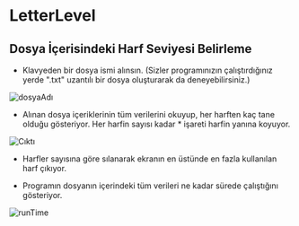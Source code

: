 # LetterLevel

## Dosya İçerisindeki Harf Seviyesi Belirleme

- Klavyeden bir dosya ismi alınsın. (Sizler programınızın çalıştırdığınız yerde ".txt" uzantılı bir dosya oluşturarak da deneyebilirsiniz.)

![dosyaAdı](https://user-images.githubusercontent.com/66306220/86789301-d2dfb300-c06f-11ea-8fee-ad60ceff10e8.png)

- Alınan dosya içeriklerinin tüm verilerini okuyup, her harften kaç tane olduğu gösteriyor. Her harfin sayısı kadar * işareti harfin yanına koyuyor.

![Cıktı](https://user-images.githubusercontent.com/66306220/86789727-48e41a00-c070-11ea-988f-951911f9eaac.png)

- Harfler sayısına göre sılanarak ekranın en üstünde en fazla kullanılan harf çıkıyor.

- Programın dosyanın içerindeki tüm verileri ne kadar sürede çalıştığını gösteriyor.

![runTime](https://user-images.githubusercontent.com/66306220/86790028-9f515880-c070-11ea-9650-07dd1ab27300.png)
